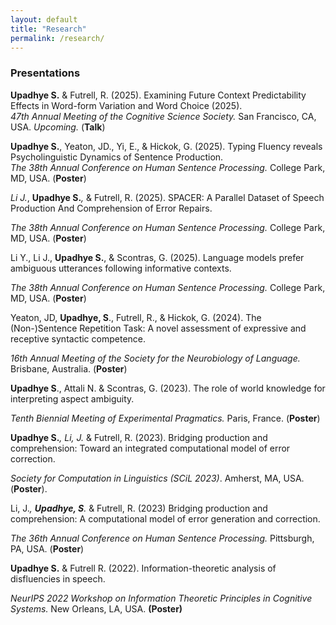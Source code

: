 ```yaml
---
layout: default
title: "Research"
permalink: /research/
---
```



### Presentations

**Upadhye S.** & Futrell, R. (2025). Examining Future Context Predictability Effects in Word-form Variation and Word Choice (2025). <br>
*47th Annual Meeting of the Cognitive Science Society.* San Francisco, CA, USA. *Upcoming.* (**Talk**)

**Upadhye S.**, Yeaton, JD., Yi, E., & Hickok, G. (2025). Typing Fluency reveals Psycholinguistic Dynamics of Sentence Production. <br>
*The 38th Annual Conference on Human Sentence Processing.* College Park, MD, USA. (**Poster**)

*Li J.*, **Upadhye S.***,* & Futrell, R. (2025). SPACER: A Parallel Dataset of Speech Production And Comprehension of Error Repairs. 

*The 38th Annual Conference on Human Sentence Processing.* College Park, MD, USA. (**Poster**)

Li Y., Li J., **Upadhye S.**, & Scontras, G. (2025). Language models prefer ambiguous utterances following informative contexts. 

*The 38th Annual Conference on Human Sentence Processing.* College Park, MD, USA. (**Poster**)

Yeaton, JD, **Upadhye, S**., Futrell, R., & Hickok, G. (2024). The (Non-)Sentence Repetition Task: A novel assessment of expressive and receptive syntactic competence. 

*16th Annual Meeting of the Society for the Neurobiology of Language.* Brisbane, Australia. (**Poster**)

**Upadhye S**., Attali N. & Scontras, G. (2023). The role of world knowledge for interpreting aspect ambiguity. 

*Tenth Biennial Meeting of Experimental Pragmatics.* Paris, France. (**Poster**)

**Upadhye S.***, Li, J.* & Futrell, R. (2023). Bridging production and comprehension: Toward an integrated computational model of error correction. 

*Society for Computation in Linguistics (SCiL 2023)*. Amherst, MA, USA. (**Poster**).

Li, J.*, **Upadhye, S**.* & Futrell, R. (2023) Bridging production and comprehension: A computational model of error generation and correction.

*The 36th Annual Conference on Human Sentence Processing.* Pittsburgh, PA, USA. (**Poster**)

**Upadhye S.** & Futrell R. (2022). Information-theoretic analysis of disfluencies in speech. 

*NeurIPS 2022 Workshop on Information Theoretic Principles in Cognitive Systems.* New Orleans, LA, USA. **(Poster)**
